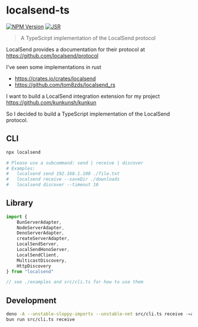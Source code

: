 # localsend-ts

[![NPM Version](https://img.shields.io/npm/v/localsend)](https://www.npmjs.com/package/localsend)
[![JSR](https://jsr.io/badges/@crosscopy/localsend)](https://jsr.io/@crosscopy/localsend)

> A TypeScirpt implementation of the LocalSend protocol

LocalSend provides a documentation for their protocol at https://github.com/localsend/protocol

I've seen some implementations in rust

- https://crates.io/crates/localsend
- https://github.com/tom8zds/localsend_rs

I want to build a LocalSend integration extension for my project https://github.com/kunkunsh/kunkun

So I decided to build a TypeScript implementation of the LocalSend protocol.

## CLI

```bash
npx localsend

# Please use a subcommand: send | receive | discover
# Examples:
#   localsend send 192.168.1.100 ./file.txt
#   localsend receive --saveDir ./downloads
#   localsend discover --timeout 10
```

## Library

```ts
import {
	BunServerAdapter,
	NodeServerAdapter,
	DenoServerAdapter,
	createServerAdapter,
	LocalSendServer,
	LocalSendHonoServer,
	LocalSendClient,
	MulticastDiscovery,
	HttpDiscovery
} from "localsend"

// see ./examples and src/cli.ts for how to use them
```

## Development

```bash
deno -A --unstable-sloppy-imports --unstable-net src/cli.ts receive -=alias deno-client
bun run src/cli.ts receive
```
